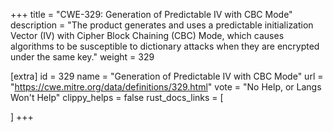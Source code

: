 +++
title = "CWE-329: Generation of Predictable IV with CBC Mode"
description	= "The product generates and uses a predictable initialization Vector (IV) with Cipher Block Chaining (CBC) Mode, which causes algorithms to be susceptible to dictionary attacks when they are encrypted under the same key."
weight = 329

[extra]
id = 329
name = "Generation of Predictable IV with CBC Mode"
url = "https://cwe.mitre.org/data/definitions/329.html"
vote = "No Help, or Langs Won't Help"
clippy_helps = false
rust_docs_links = [
	
]
+++

